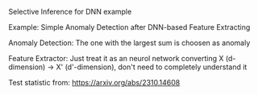 Selective Inference for DNN example

Example: Simple Anomaly Detection after DNN-based Feature Extracting

Anomaly Detection: The one with the largest sum is choosen as anomaly

Feature Extractor: Just treat it as an neurol network converting X (d-dimension) -> X' (d'-dimension), don't need to completely understand it

Test statistic from: https://arxiv.org/abs/2310.14608
